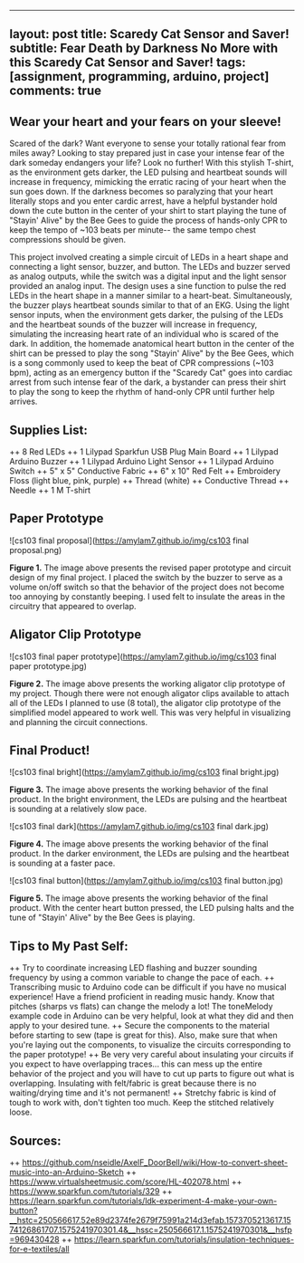 ---
layout: post
title: Scaredy Cat Sensor and Saver!
subtitle: Fear Death by Darkness No More with this Scaredy Cat Sensor and Saver!
tags: [assignment, programming, arduino, project]
comments: true
-
## **Wear your heart and your fears on your sleeve!**

Scared of the dark? Want everyone to sense your totally rational fear from miles away? Looking to stay prepared just in case your intense fear of the dark someday endangers your life? Look no further! With this stylish T-shirt, as the environment gets darker, the LED pulsing and heartbeat sounds will increase in frequency, mimicking the erratic racing of your heart when the sun goes down. If the darkness becomes so paralyzing that your heart literally stops and you enter cardic arrest, have a helpful bystander hold down the cute button in the center of your shirt to start playing the tune of "Stayin' Alive" by the Bee Gees to guide the process of hands-only CPR to keep the tempo of ~103 beats per minute-- the same tempo chest compressions should be given.

This project involved creating a simple circuit of LEDs in a heart shape and connecting a light sensor, buzzer, and button. The LEDs and buzzer served as analog outputs, while the switch was a digital input and the light sensor provided an analog input. The design uses a sine function to pulse the red LEDs in the heart shape in a manner similar to a heart-beat. Simultaneously, the buzzer plays heartbeat sounds similar to that of an EKG. Using the light sensor inputs, when the environment gets darker, the pulsing of the LEDs and the heartbeat sounds of the buzzer will increase in frequency, simulating the increasing heart rate of an individual who is scared of the dark. In addition, the homemade anatomical heart button in the center of the shirt can be pressed to play the song "Stayin' Alive" by the Bee Gees, which is a song commonly used to keep the beat of CPR compressions (~103 bpm), acting as an emergency button if the "Scaredy Cat" goes into cardiac arrest from such intense fear of the dark, a bystander can press their shirt to play the song to keep the rhythm of hand-only CPR until further help arrives.

## **Supplies List:**
++ 8 Red LEDs
++ 1 Lilypad Sparkfun USB Plug Main Board
++ 1 Lilypad Arduino Buzzer
++ 1 Lilypad Arduino Light Sensor
++ 1 Lilypad Arduino Switch
++ 5" x 5" Conductive Fabric
++ 6" x 10" Red Felt
++ Embroidery Floss (light blue, pink, purple)
++ Thread (white)
++ Conductive Thread
++ Needle
++ 1 M T-shirt

## **Paper Prototype**
![cs103 final proposal](https://amylam7.github.io/img/cs103 final proposal.png)

**Figure 1.** The image above presents the revised paper prototype and circuit design of my final project. I placed the switch by the buzzer to serve as a volume on/off switch so that the behavior of the project does not become too annoying by constantly beeping. I used felt to insulate the areas in the circuitry that appeared to overlap.

## **Aligator Clip Prototype**
![cs103 final paper prototype](https://amylam7.github.io/img/cs103 final paper prototype.jpg)

**Figure 2.** The image above presents the working aligator clip prototype of my project. Though there were not enough aligator clips available to attach all of the LEDs I planned to use (8 total), the aligator clip prototype of the simplified model appeared to work well. This was very helpful in visualizing and planning the circuit connections.

## **Final Product!**
![cs103 final bright](https://amylam7.github.io/img/cs103 final bright.jpg)

**Figure 3.** The image above presents the working behavior of the final product. In the bright environment, the LEDs are pulsing and the heartbeat is sounding at a relatively slow pace.

![cs103 final dark](https://amylam7.github.io/img/cs103 final dark.jpg)

**Figure 4.** The image above presents the working behavior of the final product. In the darker environment, the LEDs are pulsing and the heartbeat is sounding at a faster pace.

![cs103 final button](https://amylam7.github.io/img/cs103 final button.jpg)

**Figure 5.** The image above presents the working behavior of the final product. With the center heart button pressed, the LED pulsing halts and the tune of "Stayin' Alive" by the Bee Gees is playing. 

## **Tips to My Past Self:**
++ Try to coordinate increasing LED flashing and buzzer sounding frequency by using a common variable to change the pace of each.
++ Transcribing music to Arduino code can be difficult if you have no musical experience! Have a friend proficient in reading music handy. Know that pitches (sharps vs flats) can change the melody a lot! The toneMelody example code in Arduino can be very helpful, look at what they did and then apply to your desired tune.
++ Secure the components to the material before starting to sew (tape is great for this). Also, make sure that when you're laying out the components, to visualize the circuits corresponding to the paper prototype!
++ Be very very careful about insulating your circuits if you expect to have overlapping traces... this can mess up the entire behavior of the project and you will have to cut up parts to figure out what is overlapping. Insulating with felt/fabric is great because there is no waiting/drying time and it's not permanent!
++ Stretchy fabric is kind of tough to work with, don't tighten too much. Keep the stitched relatively loose.

## **Sources:**
++ https://github.com/nseidle/AxelF_DoorBell/wiki/How-to-convert-sheet-music-into-an-Arduino-Sketch
++ https://www.virtualsheetmusic.com/score/HL-402078.html
++ https://www.sparkfun.com/tutorials/329
++ https://learn.sparkfun.com/tutorials/ldk-experiment-4-make-your-own-button?__hstc=250566617.52e89d2374fe2679f75991a214d3efab.1573705213617.1574126861707.1575241970301.4&__hssc=250566617.1.1575241970301&__hsfp=969430428
++ https://learn.sparkfun.com/tutorials/insulation-techniques-for-e-textiles/all
